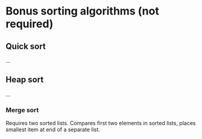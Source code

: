 # Bonus sorting algorithms (not required)

## Quick sort

...

## Heap sort

...

### Merge sort

Requires two sorted lists. Compares first two elements in sorted lists, places smallest item at end of a separate list.
